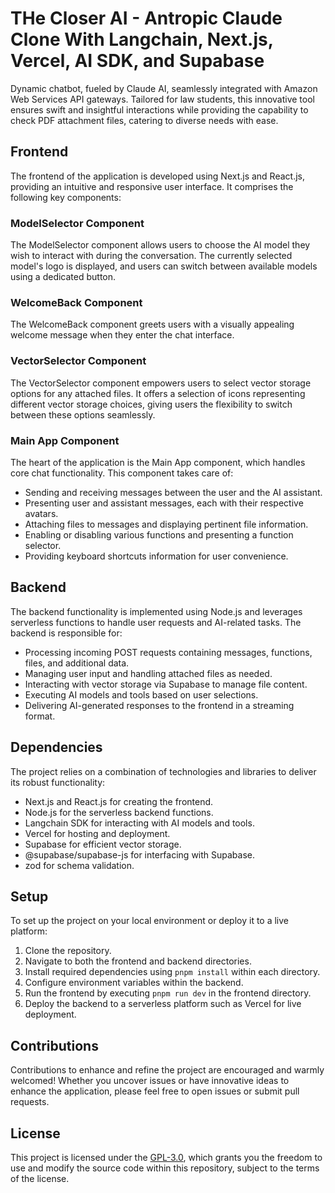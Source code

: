 # THe Closer AI - Antropic Claude Clone With Langchain, Next.js, Vercel, AI SDK, and Supabase

Dynamic chatbot, fueled by Claude AI, seamlessly integrated with Amazon Web Services API gateways. Tailored for law students, this innovative tool ensures swift and insightful interactions while providing the capability to check PDF attachment files, catering to diverse needs with ease.

## Frontend

The frontend of the application is developed using Next.js and React.js, providing an intuitive and responsive user interface. It comprises the following key components:

### ModelSelector Component

The ModelSelector component allows users to choose the AI model they wish to interact with during the conversation. The currently selected model's logo is displayed, and users can switch between available models using a dedicated button.

### WelcomeBack Component

The WelcomeBack component greets users with a visually appealing welcome message when they enter the chat interface.

### VectorSelector Component

The VectorSelector component empowers users to select vector storage options for any attached files. It offers a selection of icons representing different vector storage choices, giving users the flexibility to switch between these options seamlessly.

### Main App Component

The heart of the application is the Main App component, which handles core chat functionality. This component takes care of:

- Sending and receiving messages between the user and the AI assistant.
- Presenting user and assistant messages, each with their respective avatars.
- Attaching files to messages and displaying pertinent file information.
- Enabling or disabling various functions and presenting a function selector.
- Providing keyboard shortcuts information for user convenience.

## Backend

The backend functionality is implemented using Node.js and leverages serverless functions to handle user requests and AI-related tasks. The backend is responsible for:

- Processing incoming POST requests containing messages, functions, files, and additional data.
- Managing user input and handling attached files as needed.
- Interacting with vector storage via Supabase to manage file content.
- Executing AI models and tools based on user selections.
- Delivering AI-generated responses to the frontend in a streaming format.

## Dependencies

The project relies on a combination of technologies and libraries to deliver its robust functionality:

- Next.js and React.js for creating the frontend.
- Node.js for the serverless backend functions.
- Langchain SDK for interacting with AI models and tools.
- Vercel for hosting and deployment.
- Supabase for efficient vector storage.
- @supabase/supabase-js for interfacing with Supabase.
- zod for schema validation.

## Setup

To set up the project on your local environment or deploy it to a live platform:

1. Clone the repository.
2. Navigate to both the frontend and backend directories.
3. Install required dependencies using `pnpm install` within each directory.
4. Configure environment variables within the backend.
5. Run the frontend by executing `pnpm run dev` in the frontend directory.
6. Deploy the backend to a serverless platform such as Vercel for live deployment.

## Contributions

Contributions to enhance and refine the project are encouraged and warmly welcomed! Whether you uncover issues or have innovative ideas to enhance the application, please feel free to open issues or submit pull requests.

## License

This project is licensed under the [GPL-3.0](LICENSE), which grants you the freedom to use and modify the source code within this repository, subject to the terms of the license.

